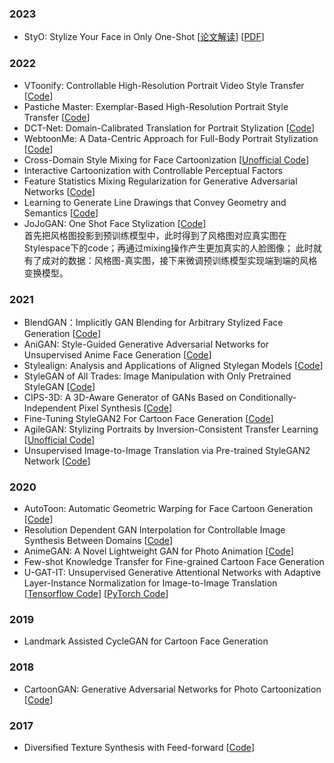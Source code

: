 ### 2023
- StyO: Stylize Your Face in Only One-Shot \[[论文解读](https://mp.weixin.qq.com/s/jgwUtHkuqeAvtUXmsHjRUw)\] \[[PDF](https://arxiv.org/pdf/2303.03231.pdf)\]

### 2022
- VToonify: Controllable High-Resolution Portrait Video Style Transfer
\[[Code](https://github.com/williamyang1991/VToonify)\]
- Pastiche Master: Exemplar-Based High-Resolution Portrait Style Transfer
\[[Code](https://github.com/williamyang1991/DualStyleGAN)\]
- DCT-Net: Domain-Calibrated Translation for Portrait Stylization
\[[Code](https://github.com/menyifang/DCT-Net)\]
- WebtoonMe: A Data-Centric Approach for Full-Body Portrait Stylization
\[[Code](https://github.com/webtoon/WebtoonMe)\]
- Cross-Domain Style Mixing for Face Cartoonization
\[[Unofficial Code](https://github.com/hyoseok1223/CDSM)\]
- Interactive Cartoonization with Controllable Perceptual Factors
- Feature Statistics Mixing Regularization for Generative Adversarial Networks
\[[Code](https://github.com/naver-ai/FSMR)\]
- Learning to Generate Line Drawings that Convey Geometry and Semantics
\[[Code](https://github.com/carolineec/informative-drawings)\]
- JoJoGAN: One Shot Face Stylization
\[[Code](https://github.com/mchong6/JoJoGAN)\]  
首先把风格图投影到预训练模型中，此时得到了风格图对应真实图在Stylespace下的code；再通过mixing操作产生更加真实的人脸图像；
此时就有了成对的数据：风格图-真实图，接下来微调预训练模型实现端到端的风格变换模型。

### 2021
- BlendGAN：Implicitly GAN Blending for Arbitrary Stylized Face Generation
\[[Code](https://github.com/onion-liu/BlendGAN)\]
- AniGAN: Style-Guided Generative Adversarial Networks for Unsupervised Anime Face Generation
\[[Code](https://github.com/bing-li-ai/AniGAN)\]
- Stylealign: Analysis and Applications of Aligned Stylegan Models
\[[Code](https://github.com/betterze/StyleAlign)\]
- StyleGAN of All Trades: Image Manipulation with Only Pretrained StyleGAN
\[[Code](https://github.com/mchong6/SOAT)\]
- CIPS-3D: A 3D-Aware Generator of GANs Based on Conditionally-Independent Pixel Synthesis
\[[Code](https://github.com/PeterouZh/CIPS-3D)\]
- Fine-Tuning StyleGAN2 For Cartoon Face Generation
\[[Code](https://github.com/happy-jihye/Cartoon-StyleGAN)\]
- AgileGAN: Stylizing Portraits by Inversion-Consistent Transfer Learning
\[[Unofficial Code](https://github.com/open-mmlab/MMGEN-FaceStylor)\]
- Unsupervised Image-to-Image Translation via Pre-trained StyleGAN2 Network
\[[Code](https://github.com/HideUnderBush/UI2I_via_StyleGAN2)\]

### 2020
- AutoToon: Automatic Geometric Warping for Face Cartoon Generation
\[[Code](https://github.com/adobe-research/AutoToon)\]
- Resolution Dependent GAN Interpolation for Controllable Image Synthesis Between Domains
\[[Code](https://github.com/justinpinkney/toonify)\]
- AnimeGAN: A Novel Lightweight GAN for Photo Animation
\[[Code](https://github.com/TachibanaYoshino/AnimeGAN)\]
- Few-shot Knowledge Transfer for Fine-grained Cartoon Face Generation
- U-GAT-IT: Unsupervised Generative Attentional Networks with Adaptive Layer-Instance Normalization for Image-to-Image Translation
\[[Tensorflow Code](https://github.com/taki0112/UGATIT)\] \[[PyTorch Code](https://github.com/znxlwm/UGATIT-pytorch)\]

### 2019
- Landmark Assisted CycleGAN for Cartoon Face Generation

### 2018
- CartoonGAN: Generative Adversarial Networks for Photo Cartoonization
\[[Code](https://github.com/FlyingGoblin/CartoonGAN)\]

### 2017
- Diversified Texture Synthesis with Feed-forward
\[[Code](https://github.com/Yijunmaverick/MultiTextureSynthesis)\]
